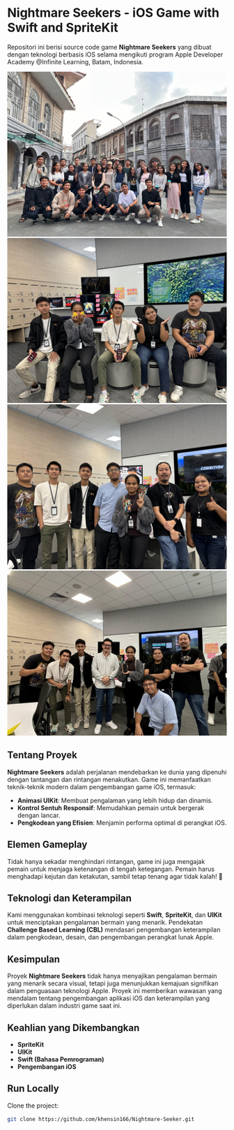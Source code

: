 # Nightmare Seekers - iOS Game with Swift and SpriteKit

Repositori ini berisi source code game **Nightmare Seekers** yang dibuat dengan teknologi berbasis iOS selama mengikuti program Apple Developer Academy @Infinite Learning, Batam, Indonesia.

![Gambar 1](pict1.jpg)
![Gambar 2](pict2.jpg)
![Gambar 3](pict3.jpg)
![Gambar 4](pict4.jpg)

## Tentang Proyek

**Nightmare Seekers** adalah perjalanan mendebarkan ke dunia yang dipenuhi dengan tantangan dan rintangan menakutkan. Game ini memanfaatkan teknik-teknik modern dalam pengembangan game iOS, termasuk:

- **Animasi UIKit**: Membuat pengalaman yang lebih hidup dan dinamis.
- **Kontrol Sentuh Responsif**: Memudahkan pemain untuk bergerak dengan lancar.
- **Pengkodean yang Efisien**: Menjamin performa optimal di perangkat iOS.

## Elemen Gameplay

Tidak hanya sekadar menghindari rintangan, game ini juga mengajak pemain untuk menjaga ketenangan di tengah ketegangan. Pemain harus menghadapi kejutan dan ketakutan, sambil tetap tenang agar tidak kalah! 💪

## Teknologi dan Keterampilan

Kami menggunakan kombinasi teknologi seperti **Swift**, **SpriteKit**, dan **UIKit** untuk menciptakan pengalaman bermain yang menarik. Pendekatan **Challenge Based Learning (CBL)** mendasari pengembangan keterampilan dalam pengkodean, desain, dan pengembangan perangkat lunak Apple.

## Kesimpulan

Proyek **Nightmare Seekers** tidak hanya menyajikan pengalaman bermain yang menarik secara visual, tetapi juga menunjukkan kemajuan signifikan dalam penguasaan teknologi Apple. Proyek ini memberikan wawasan yang mendalam tentang pengembangan aplikasi iOS dan keterampilan yang diperlukan dalam industri game saat ini.

## Keahlian yang Dikembangkan

- **SpriteKit**
- **UIKit**
- **Swift (Bahasa Pemrograman)**
- **Pengembangan iOS**

## Run Locally

Clone the project:

```bash
git clone https://github.com/khensin166/Nightmare-Seeker.git
